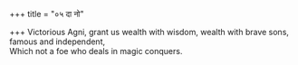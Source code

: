 +++
title = "०५ दा नो"

+++
Victorious Agni, grant us wealth with wisdom, wealth with brave sons, famous and independent,  
     Which not a foe who deals in magic conquers.